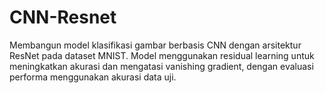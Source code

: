 # CNN-Resnet
Membangun model klasifikasi gambar berbasis CNN dengan arsitektur ResNet pada dataset MNIST. Model menggunakan residual learning untuk meningkatkan akurasi dan mengatasi vanishing gradient, dengan evaluasi performa menggunakan akurasi data uji.
